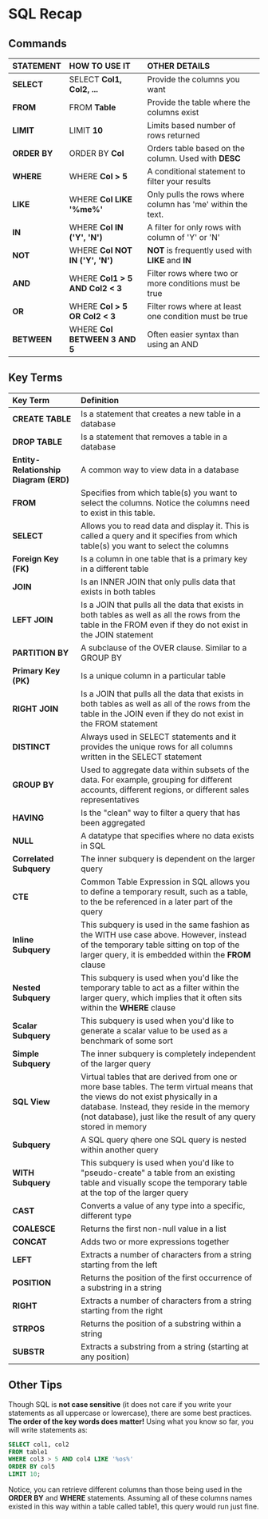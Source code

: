 # SQL Recap

## Commands

| **STATEMENT** | **HOW TO USE IT** | **OTHER DETAILS** |
|:--------------|:------------------|:------------------|
| **SELECT**    | SELECT **Col1, Col2, ...** | Provide the columns you want |
| **FROM**      | FROM **Table**             | Provide the table where the columns exist |
| **LIMIT**     | LIMIT **10**               | Limits based number of rows returned |
| **ORDER BY**  | ORDER BY **Col**           | Orders table based on the column. Used with **DESC** |
| **WHERE**     | WHERE **Col > 5**          | A conditional statement to filter your results |
| **LIKE**      | WHERE **Col LIKE '%me%'**  | Only pulls the rows where column has 'me' within the text. |
| **IN**        | WHERE **Col IN ('Y', 'N')**| A filter for only rows with column of 'Y' or 'N' |
| **NOT**       | WHERE **Col NOT IN ('Y', 'N')** | **NOT** is frequently used with **LIKE** and **IN** |
| **AND**       | WHERE **Col1 > 5 AND Col2 < 3** | Filter rows where two or more conditions must be true |
| **OR**        | WHERE **Col > 5 OR Col2 < 3** | Filter rows where at least one condition must be true |
| **BETWEEN**   | WHERE **Col BETWEEN 3 AND 5** | Often easier syntax than using an AND |

## Key Terms

| **Key Term** | **Definition** |
|:-------------|:---------------|
| **CREATE TABLE** | Is a statement that creates a new table in a database |
| **DROP TABLE** | Is a statement that removes a table in a database |
| **Entity-Relationship Diagram (ERD)** | A common way to view data in a database |
| **FROM** | Specifies from which table(s) you want to select the columns. Notice the columns need to exist in this table. |
| **SELECT** | Allows you to read data and display it. This is called a query and it specifies from which table(s) you want to select the columns |
| **Foreign Key (FK)** | Is a column in one table that is a primary key in a different table |
| **JOIN** | Is an INNER JOIN that only pulls data that exists in both tables |
| **LEFT JOIN** | Is a JOIN that pulls all the data that exists in both tables as well as all the rows from the table in the FROM even if they do not exist in the JOIN statement |
| **PARTITION BY** | A subclause of the OVER clause. Similar to a GROUP BY |
| **Primary Key (PK)** | Is a unique column in a particular table |
| **RIGHT JOIN** | Is a JOIN that pulls all the data that exists in both tables as well as all of the rows from the table in the JOIN even if they do not exist in the FROM statement |
| **DISTINCT** | Always used in SELECT statements and it provides the unique rows for all columns written in the SELECT statement |
| **GROUP BY** | Used to aggregate data within subsets of the data. For example, grouping for different accounts, different regions, or different sales representatives |
| **HAVING** | Is the "clean" way to filter a query that has been aggregated |
| **NULL** | A datatype that specifies where no data exists in SQL |
| **Correlated Subquery** | The inner subquery is dependent on the larger query |
| **CTE** | Common Table Expression in SQL allows you to define a temporary result, such as a table, to the be referenced in a later part of the query |
| **Inline Subquery** | This subquery is used in the same fashion as the WITH use case above. However, instead of the temporary table sitting on top of the larger query, it is embedded within the **FROM** clause |
| **Nested Subquery** | This subquery is used when you'd like the temporary table to act as a filter within the larger query, which implies that it often sits within the **WHERE** clause |
| **Scalar Subquery** | This subquery is used when you'd like to generate a scalar value to be used as a benchmark of some sort |
| **Simple Subquery** | The inner subquery is completely independent of the larger query |
| **SQL View**| Virtual tables that are derived from one or more base tables. The term virtual means that the views do not exist physically in a database. Instead, they reside in the memory (not database), just like the result of any query stored in memory |
| **Subquery** | A SQL query qhere one SQL query is nested within another query |
| **WITH Subquery** | This subquery is used when you'd like to "pseudo-create" a table from an existing table and visually scope the temporary table at the top of the larger query |
| **CAST** | Converts a value of any type into a specific, different type |
| **COALESCE** | Returns the first non-null value in a list |
| **CONCAT** | Adds two or more expressions together |
| **LEFT** | Extracts a number of characters from a string starting from the left |
| **POSITION** | Returns the position of the first occurrence of a substring in a string |
| **RIGHT** | Extracts a number of characters from a string starting from the right |
| **STRPOS** | Returns the position of a substring within a string |
| **SUBSTR** | Extracts a substring from a string (starting at any position) |

## Other Tips

Though SQL is **not case sensitive** (it does not care if you write your statements as all uppercase or lowercase), there are some best practices. **The order of the key words does matter!** Using what you know so far, you will write statements as:

```sql
SELECT col1, col2
FROM table1
WHERE col3 > 5 AND col4 LIKE '%os%'
ORDER BY col5
LIMIT 10;
```
Notice, you can retrieve different columns than those being used in the **ORDER BY** and **WHERE** statements. Assuming all of these columns names existed in this way within a table called table1, this query would run just fine.
